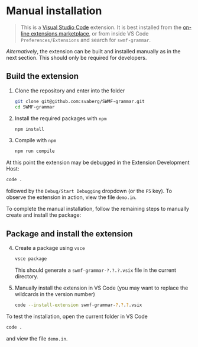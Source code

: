 # Manual installation

>This is a [Visual Studio Code](https://code.visualstudio.com/download) extension. It is best installed from the [on-line extensions marketplace](https://marketplace.visualstudio.com/items?itemName=svaberg.swmf-grammar), or from inside VS Code `Preferences/Extensions` and search for `swmf-grammar`.

_Alternatively_, the extension can be built and installed manually as in the next section. This should only be required for developers.

## Build the extension

1. Clone the repository and enter into the folder

    ```bash
    git clone git@github.com:svaberg/SWMF-grammar.git
    cd SWMF-grammar
    ```

2. Install the required packages with `npm`

    ```bash
    npm install
    ```

3. Compile with `npm`

    ```bash
    npm run compile
    ```

At this point the extension may be debugged in the Extension Development Host:

```bash
code .
```

followed by the `Debug/Start Debugging` dropdown (or the `F5` key). To observe the extension in action, view the file `demo.in`.

To complete the manual installation, follow the remaining steps to manually create and install the package:

## Package and install the extension

4. Create a package using `vsce`

    ```bash
    vsce package
    ```

    This should generate a `swmf-grammar-?.?.?.vsix` file in the current directory.
5. Manually install the extension in VS Code (you may want to replace the wildcards in the version number)

    ```bash
    code --install-extension swmf-grammar-?.?.?.vsix
    ```

To test the installation, open the current folder in VS Code

```bash
code .
```

and view the file `demo.in`.
